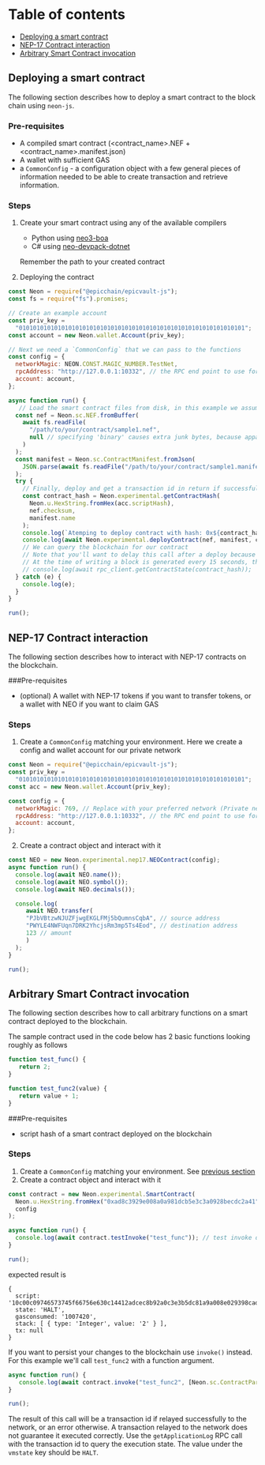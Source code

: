 # Table of contents
* [Deploying a smart contract](#1)
* [NEP-17 Contract interaction](#2)
* [Arbitrary Smart Contract invocation](#3)

## <a name="1">Deploying a smart contract
The following section describes how to deploy a smart contract to the block chain using `neon-js`.

### Pre-requisites
* A compiled smart contract (<contract_name>.NEF + <contract_name>.manifest.json)
* A wallet with sufficient GAS
* a `CommonConfig` - a configuration object with a few general pieces of information needed to be able to create transaction and retrieve information.

### Steps
1. Create your smart contract using any of the available compilers
   * Python using [neo3-boa](https://github.com/CityOfZion/neo3-boa)
   * C# using [neo-devpack-dotnet](https://docs.neo.org/v3/docs/en-us/sc/gettingstarted/develop.html)

   Remember the path to your created contract

2. Deploying the contract
```javascript
const Neon = require("@epicchain/epicvault-js");
const fs = require("fs").promises;

// Create an example account
const priv_key =
  "0101010101010101010101010101010101010101010101010101010101010101";
const account = new Neon.wallet.Account(priv_key);

// Next we need a `CommonConfig` that we can pass to the functions
const config = {
  networkMagic: NEON.CONST.MAGIC_NUMBER.TestNet,
  rpcAddress: "http://127.0.0.1:10332", // the RPC end point to use for retrieving information and sending the transaction to the network
  account: account,
};

async function run() {
   // Load the smart contract files from disk, in this example we assume the contract is named "sample1"
  const nef = Neon.sc.NEF.fromBuffer(
    await fs.readFile(
      "/path/to/your/contract/sample1.nef",
      null // specifying 'binary' causes extra junk bytes, because apparently it is an alias for 'latin1' *crazy*
    )
  );
  const manifest = Neon.sc.ContractManifest.fromJson(
    JSON.parse(await fs.readFile("/path/to/your/contract/sample1.manifest.json"))
  );
  try {
    // Finally, deploy and get a transaction id in return if successful
    const contract_hash = Neon.experimental.getContractHash(
      Neon.u.HexString.fromHex(acc.scriptHash),
      nef.checksum,
      manifest.name
    );
    console.log(`Atemping to deploy contract with hash: 0x${contract_hash}`);
    console.log(await Neon.experimental.deployContract(nef, manifest, config));
    // We can query the blockchain for our contract
    // Note that you'll want to delay this call after a deploy because the deploy transaction will first have to be processed.
    // At the time of writing a block is generated every 15 seconds, thus the following call might will fail until it is processed.
    // console.log(await rpc_client.getContractState(contract_hash));
  } catch (e) {
    console.log(e);
  }
}

run();
```

## <a name="2">NEP-17 Contract interaction
The following section describes how to interact with NEP-17 contracts on the blockchain.

###Pre-requisites
* (optional) A wallet with NEP-17 tokens if you want to transfer tokens, or a wallet with NEO if you want to claim GAS

### Steps
1. <a name="createconfig"></a> Create a `CommonConfig` matching your environment. Here we create a config and wallet account for our private network
```javascript
const Neon = require("@epicchain/epicvault-js");
const priv_key =
  "0101010101010101010101010101010101010101010101010101010101010101";
const acc = new Neon.wallet.Account(priv_key);

const config = {
  networkMagic: 769, // Replace with your preferred network (Private network number, MainNet, TestNet)
  rpcAddress: "http://127.0.0.1:10332", // the RPC end point to use for retrieving information and sending the transaction to the network
  account: account,
};
```
2. Create a contract object and interact with it
```javascript
const NEO = new Neon.experimental.nep17.NEOContract(config);
async function run() {
  console.log(await NEO.name());
  console.log(await NEO.symbol());
  console.log(await NEO.decimals());

  console.log(
     await NEO.transfer(
     "PJbVBtzwNJUZFjwgEKGLFMj5bQumnsCqbA", // source address
     "PWYLE4NWFUqn7DRK2YhcjsRm3mp5Ts4Eod", // destination address
     123 // amount
     )
  );
}

run();
```


## <a name="3">Arbitrary Smart Contract invocation
The following section describes how to call arbitrary functions on a smart contract deployed to the blockchain.

The sample contract used in the code below has 2 basic functions looking roughly as follows
```javascript
function test_func() {
   return 2;
}

function test_func2(value) {
   return value + 1;
}
```

###Pre-requisites
* script hash of a smart contract deployed on the blockchain

### Steps
1. Create a `CommonConfig` matching your environment. See [previous section](#createconfig)
2. Create a contract object and interact with it
```javascript
const contract = new Neon.experimental.SmartContract(
  Neon.u.HexString.fromHex("0xad8c3929e008a0a981dcb5e3c3a0928becdc2a41"),
  config
);

async function run() {
  console.log(await contract.testInvoke("test_func")); // test invoke does not persist to the blockchain
}

run();
```
expected result is
```
{
  script: '10c00c09746573745f66756e630c14412adcec8b92a0c3e3b5dc81a9a008e029398cad41627d5b52',
  state: 'HALT',
  gasconsumed: '1007420',
  stack: [ { type: 'Integer', value: '2' } ],
  tx: null
}
```

If you want to persist your changes to the blockchain use `invoke()` instead. For this example we'll call `test_func2` with a function argument.

```javascript
async function run() {
   console.log(await contract.invoke("test_func2", [Neon.sc.ContractParam.integer(2)]));
}

run();
```
The result of this call will be a transaction id if relayed successfully to the network, or an error otherwise.
A transaction relayed to the network does not guarantee it executed correctly. Use the `getApplicationLog` RPC call with
the transaction id to query the execution state. The value under the `vmstate` key should be `HALT`.
